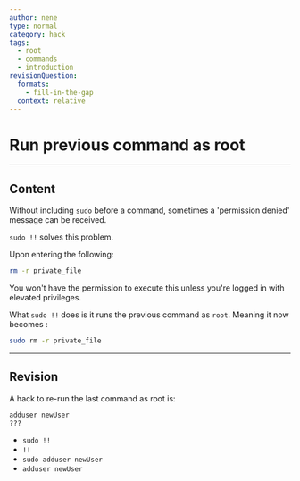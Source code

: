 ```yaml
---
author: nene
type: normal
category: hack
tags:
  - root
  - commands
  - introduction
revisionQuestion:
  formats:
    - fill-in-the-gap
  context: relative
---
```


# Run previous command as root


---

## Content

Without including `sudo` before a command, sometimes a 'permission denied' message can be received.

`sudo !!` solves this problem.

Upon entering the following: 

```bash
rm -r private_file
```

You won't have the permission to execute this unless you're logged in with elevated privileges.

What `sudo !!` does is it runs the previous command as `root`. Meaning it now becomes :

```bash
sudo rm -r private_file
```


---

## Revision

A hack to re-run the last command as root is:

```bash
adduser newUser
???
```

- `sudo !!`
- `!!`
- `sudo adduser newUser`
- `adduser newUser`
